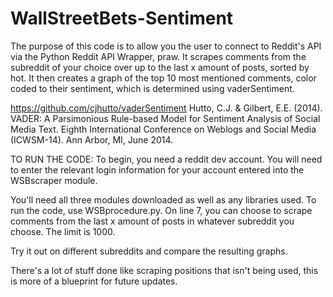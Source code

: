 # WallStreetBets-Sentiment

The purpose of this code is to allow you the user to connect to Reddit's API via the Python Reddit API Wrapper, praw. It scrapes comments from the subreddit of your choice over up to the last x amount of posts, sorted by hot. It then creates a graph of the top 10 most mentioned comments, color coded to their sentiment, which is determined using vaderSentiment.

https://github.com/cjhutto/vaderSentiment
Hutto, C.J. & Gilbert, E.E. (2014). VADER: A Parsimonious Rule-based Model for Sentiment Analysis of Social Media Text. Eighth International Conference on Weblogs and Social Media (ICWSM-14). Ann Arbor, MI, June 2014.



TO RUN THE CODE:
To begin, you need a reddit dev account. You will need to enter the relevant login information for your account entered into the WSBscraper module.

You'll need all three modules downloaded as well as any libraries used. To run the code, use WSBprocedure.py. On line 7, you can choose to scrape comments from the last x amount of posts in whatever subreddit you choose. The limit is 1000. 

Try it out on different subreddits and compare the resulting graphs.

There's a lot of stuff done like scraping positions that isn't being used, this is more of a blueprint for future updates. 
